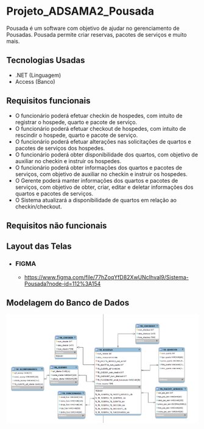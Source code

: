# Projeto_ADSAMA2_Pousada
Pousada é um software com objetivo de ajudar no gerenciamento de Pousadas. Pousada permite criar reservas, pacotes de serviços e muito mais.

## Tecnologias Usadas
- .NET (Linguagem)
- Access (Banco)

## Requisitos funcionais
- O funcionário poderá efetuar checkin de hospedes, com intuito de registrar o hospede, quarto e pacote de serviço.
- O funcionário poderá efetuar checkout de hospedes, com intuito de rescindir o hospede, quarto e pacote de serviço.
- O funcionário poderá efetuar alterações nas solicitações de quartos e pacotes de serviços dos hospedes.
- O funcionário poderá obter disponibilidade dos quartos, com objetivo de auxiliar no checkin e instruir os hospedes.
- O funcionário poderá obter informações dos quartos e pacotes de serviços, com objetivo de auxiliar no checkin e instruir os hospedes.
- O Gerente poderá manter informações dos quartos e pacotes de serviços, com objetivo de obter, criar, editar e deletar informações dos quartos e pacotes de serviços.
- O Sistema atualizará a disponibilidade de quartos em relação ao checkin/checkout.

## Requisitos não funcionais

## Layout das Telas
- ### FIGMA
  - https://www.figma.com/file/77hZoqYfD82XwUNcIhvaI9/Sistema-Pousada?node-id=112%3A154


## Modelagem do Banco de Dados
<img src="https://github.com/Everton-Victor/Projeto_ADSAMA2_Pousada/blob/main/modelo_banco/foto_modelo_bd.png" >
